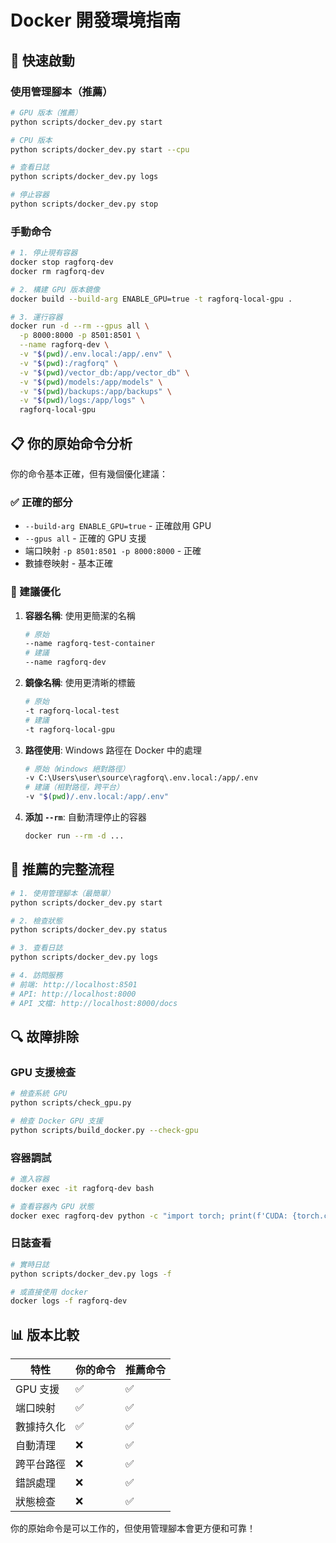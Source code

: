 # Docker 開發環境指南

## 🚀 快速啟動

### 使用管理腳本（推薦）

```bash
# GPU 版本（推薦）
python scripts/docker_dev.py start

# CPU 版本
python scripts/docker_dev.py start --cpu

# 查看日誌
python scripts/docker_dev.py logs

# 停止容器
python scripts/docker_dev.py stop
```

### 手動命令

```bash
# 1. 停止現有容器
docker stop ragforq-dev
docker rm ragforq-dev

# 2. 構建 GPU 版本鏡像
docker build --build-arg ENABLE_GPU=true -t ragforq-local-gpu .

# 3. 運行容器
docker run -d --rm --gpus all \
  -p 8000:8000 -p 8501:8501 \
  --name ragforq-dev \
  -v "$(pwd)/.env.local:/app/.env" \
  -v "$(pwd):/ragforq" \
  -v "$(pwd)/vector_db:/app/vector_db" \
  -v "$(pwd)/models:/app/models" \
  -v "$(pwd)/backups:/app/backups" \
  -v "$(pwd)/logs:/app/logs" \
  ragforq-local-gpu
```

## 📋 你的原始命令分析

你的命令基本正確，但有幾個優化建議：

### ✅ 正確的部分
- `--build-arg ENABLE_GPU=true` - 正確啟用 GPU
- `--gpus all` - 正確的 GPU 支援
- 端口映射 `-p 8501:8501 -p 8000:8000` - 正確
- 數據卷映射 - 基本正確

### 🔧 建議優化

1. **容器名稱**: 使用更簡潔的名稱
   ```bash
   # 原始
   --name ragforq-test-container
   # 建議
   --name ragforq-dev
   ```

2. **鏡像名稱**: 使用更清晰的標籤
   ```bash
   # 原始
   -t ragforq-local-test
   # 建議
   -t ragforq-local-gpu
   ```

3. **路徑使用**: Windows 路徑在 Docker 中的處理
   ```bash
   # 原始（Windows 絕對路徑）
   -v C:\Users\user\source\ragforq\.env.local:/app/.env
   # 建議（相對路徑，跨平台）
   -v "$(pwd)/.env.local:/app/.env"
   ```

4. **添加 `--rm`**: 自動清理停止的容器
   ```bash
   docker run --rm -d ...
   ```

## 🎯 推薦的完整流程

```bash
# 1. 使用管理腳本（最簡單）
python scripts/docker_dev.py start

# 2. 檢查狀態
python scripts/docker_dev.py status

# 3. 查看日誌
python scripts/docker_dev.py logs

# 4. 訪問服務
# 前端: http://localhost:8501
# API: http://localhost:8000
# API 文檔: http://localhost:8000/docs
```

## 🔍 故障排除

### GPU 支援檢查
```bash
# 檢查系統 GPU
python scripts/check_gpu.py

# 檢查 Docker GPU 支援
python scripts/build_docker.py --check-gpu
```

### 容器調試
```bash
# 進入容器
docker exec -it ragforq-dev bash

# 查看容器內 GPU 狀態
docker exec ragforq-dev python -c "import torch; print(f'CUDA: {torch.cuda.is_available()}')"
```

### 日誌查看
```bash
# 實時日誌
python scripts/docker_dev.py logs -f

# 或直接使用 docker
docker logs -f ragforq-dev
```

## 📊 版本比較

| 特性 | 你的命令 | 推薦命令 |
|------|----------|----------|
| GPU 支援 | ✅ | ✅ |
| 端口映射 | ✅ | ✅ |
| 數據持久化 | ✅ | ✅ |
| 自動清理 | ❌ | ✅ |
| 跨平台路徑 | ❌ | ✅ |
| 錯誤處理 | ❌ | ✅ |
| 狀態檢查 | ❌ | ✅ |

你的原始命令是可以工作的，但使用管理腳本會更方便和可靠！